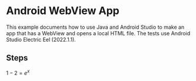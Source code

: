 # Android WebView App

This example documents how to use Java and Android Studio to make an app that has a WebView and opens a local HTML file. The tests use Android Studio Electric Eel (2022.1.1).

## Steps

$1-2=e^x$
